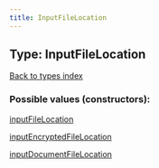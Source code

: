 ```yaml
---
title: InputFileLocation
---
```

## Type: InputFileLocation  
[Back to types index](index.md)



### Possible values (constructors):

[inputFileLocation](../constructors/inputFileLocation.md)  

[inputEncryptedFileLocation](../constructors/inputEncryptedFileLocation.md)  

[inputDocumentFileLocation](../constructors/inputDocumentFileLocation.md)  

